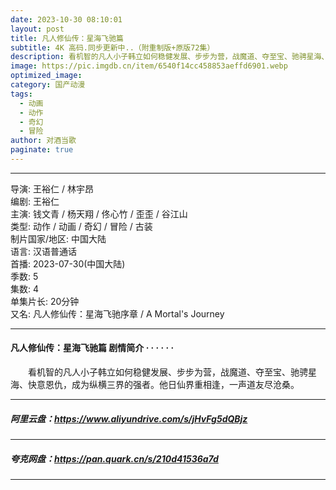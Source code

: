 ```yaml
---
date: 2023-10-30 08:10:01
layout: post
title: 凡人修仙传：星海飞驰篇
subtitle: 4K 高码.同步更新中..（附重制版+原版72集）
description: 看机智的凡人小子韩立如何稳健发展、步步为营，战魔道、夺至宝、驰骋星海、快意恩仇，成为纵横三界的强者。他日仙界重相逢，一声道友尽沧桑...
image: https://pic.imgdb.cn/item/6540f14cc458853aeffd6901.webp
optimized_image: 
category: 国产动漫
tags:
  - 动画
  - 动作
  - 奇幻
  - 冒险
author: 对酒当歌
paginate: true
---
```


---

导演: 王裕仁 / 林宇昂  
编剧: 王裕仁  
主演: 钱文青 / 杨天翔 / 佟心竹 / 歪歪 / 谷江山  
类型: 动作 / 动画 / 奇幻 / 冒险 / 古装  
制片国家/地区: 中国大陆  
语言: 汉语普通话  
首播: 2023-07-30(中国大陆)  
季数: 5  
集数: 4  
单集片长: 20分钟  
又名: 凡人修仙传：星海飞驰序章 / A Mortal's Journey  

---

#### 凡人修仙传：星海飞驰篇 剧情简介 · · · · · ·

　　看机智的凡人小子韩立如何稳健发展、步步为营，战魔道、夺至宝、驰骋星海、快意恩仇，成为纵横三界的强者。他日仙界重相逢，一声道友尽沧桑。

---

##### 阿里云盘：<https://www.aliyundrive.com/s/jHvFg5dQBjz>

---

##### 夸克网盘：<https://pan.quark.cn/s/210d41536a7d>

---
